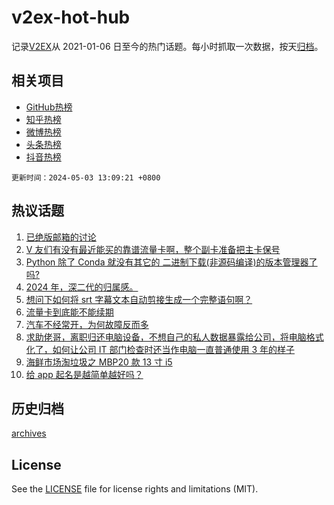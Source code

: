 # v2ex-hot-hub

 记录[V2EX](https://www.v2ex.com/)从 2021-01-06 日至今的热门话题。每小时抓取一次数据，按天[归档](archives)。
 
 ## 相关项目

- [GitHub热榜](https://github.com/lonnyzhang423/github-hot-hub)
- [知乎热榜](https://github.com/lonnyzhang423/zhihu-hot-hub)
- [微博热榜](https://github.com/lonnyzhang423/weibo-hot-hub)
- [头条热榜](https://github.com/lonnyzhang423/toutiao-hot-hub)
- [抖音热榜](https://github.com/lonnyzhang423/douyin-hot-hub)


 `更新时间：2024-05-03 13:09:21 +0800`

## 热议话题

1. [已绝版邮箱的讨论](https://www.v2ex.com/t/1037404)
1. [V 友们有没有最近能买的靠谱流量卡啊，整个副卡准备把主卡保号](https://www.v2ex.com/t/1037435)
1. [Python 除了 Conda 就没有其它的 二进制下载(非源码编译)的版本管理器了吗?](https://www.v2ex.com/t/1037480)
1. [2024 年，深二代的归属感。](https://www.v2ex.com/t/1037479)
1. [想问下如何将 srt 字幕文本自动剪接生成一个完整语句啊？](https://www.v2ex.com/t/1037383)
1. [流量卡到底能不能续期](https://www.v2ex.com/t/1037377)
1. [汽车不经常开，为何故障反而多](https://www.v2ex.com/t/1037418)
1. [求助佬哥，离职归还电脑设备，不想自己的私人数据暴露给公司，将电脑格式化了，如何让公司 IT 部门检查时还当作电脑一直普通使用 3 年的样子](https://www.v2ex.com/t/1037447)
1. [海鲜市场淘垃圾之 MBP20 款 13 寸 i5](https://www.v2ex.com/t/1037393)
1. [给 app 起名是越简单越好吗？](https://www.v2ex.com/t/1037489)

## 历史归档

[archives](archives)

## License

See the [LICENSE](LICENSE) file for license rights and limitations (MIT).
